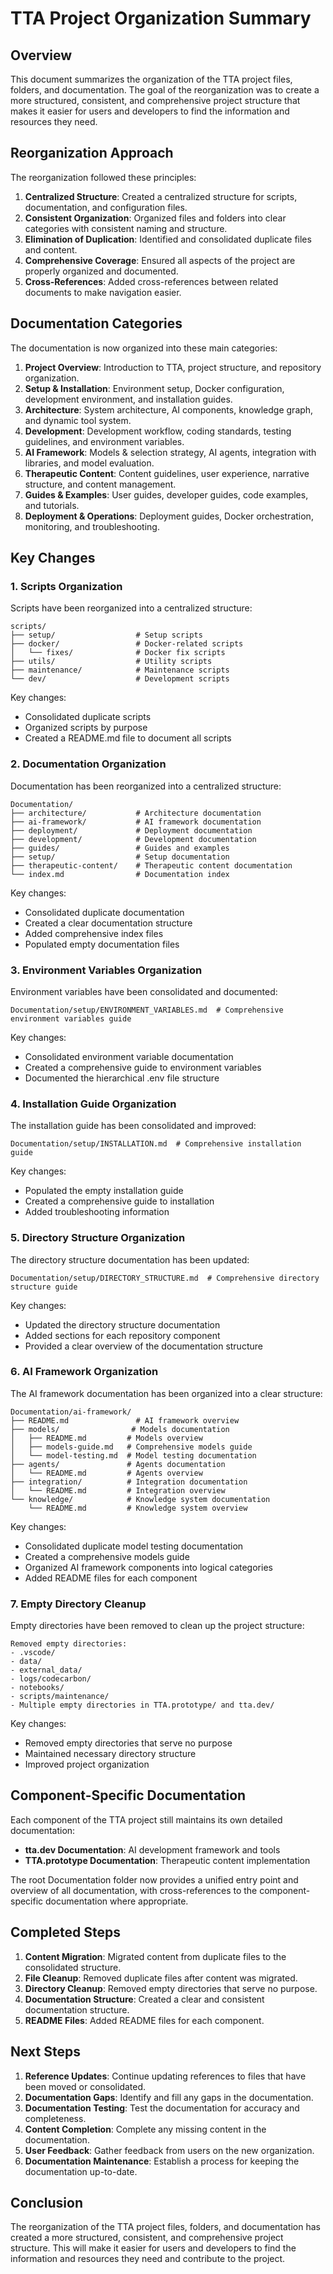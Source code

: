 # TTA Project Organization Summary

## Overview

This document summarizes the organization of the TTA project files, folders, and documentation. The goal of the reorganization was to create a more structured, consistent, and comprehensive project structure that makes it easier for users and developers to find the information and resources they need.

## Reorganization Approach

The reorganization followed these principles:

1. **Centralized Structure**: Created a centralized structure for scripts, documentation, and configuration files.
2. **Consistent Organization**: Organized files and folders into clear categories with consistent naming and structure.
3. **Elimination of Duplication**: Identified and consolidated duplicate files and content.
4. **Comprehensive Coverage**: Ensured all aspects of the project are properly organized and documented.
5. **Cross-References**: Added cross-references between related documents to make navigation easier.

## Documentation Categories

The documentation is now organized into these main categories:

1. **Project Overview**: Introduction to TTA, project structure, and repository organization.
2. **Setup & Installation**: Environment setup, Docker configuration, development environment, and installation guides.
3. **Architecture**: System architecture, AI components, knowledge graph, and dynamic tool system.
4. **Development**: Development workflow, coding standards, testing guidelines, and environment variables.
5. **AI Framework**: Models & selection strategy, AI agents, integration with libraries, and model evaluation.
6. **Therapeutic Content**: Content guidelines, user experience, narrative structure, and content management.
7. **Guides & Examples**: User guides, developer guides, code examples, and tutorials.
8. **Deployment & Operations**: Deployment guides, Docker orchestration, monitoring, and troubleshooting.

## Key Changes

### 1. Scripts Organization

Scripts have been reorganized into a centralized structure:

```
scripts/
├── setup/                  # Setup scripts
├── docker/                 # Docker-related scripts
│   └── fixes/              # Docker fix scripts
├── utils/                  # Utility scripts
├── maintenance/            # Maintenance scripts
└── dev/                    # Development scripts
```

Key changes:
- Consolidated duplicate scripts
- Organized scripts by purpose
- Created a README.md file to document all scripts

### 2. Documentation Organization

Documentation has been reorganized into a centralized structure:

```
Documentation/
├── architecture/           # Architecture documentation
├── ai-framework/           # AI framework documentation
├── deployment/             # Deployment documentation
├── development/            # Development documentation
├── guides/                 # Guides and examples
├── setup/                  # Setup documentation
├── therapeutic-content/    # Therapeutic content documentation
└── index.md                # Documentation index
```

Key changes:
- Consolidated duplicate documentation
- Created a clear documentation structure
- Added comprehensive index files
- Populated empty documentation files

### 3. Environment Variables Organization

Environment variables have been consolidated and documented:

```
Documentation/setup/ENVIRONMENT_VARIABLES.md  # Comprehensive environment variables guide
```

Key changes:
- Consolidated environment variable documentation
- Created a comprehensive guide to environment variables
- Documented the hierarchical .env file structure

### 4. Installation Guide Organization

The installation guide has been consolidated and improved:

```
Documentation/setup/INSTALLATION.md  # Comprehensive installation guide
```

Key changes:
- Populated the empty installation guide
- Created a comprehensive guide to installation
- Added troubleshooting information

### 5. Directory Structure Organization

The directory structure documentation has been updated:

```
Documentation/setup/DIRECTORY_STRUCTURE.md  # Comprehensive directory structure guide
```

Key changes:
- Updated the directory structure documentation
- Added sections for each repository component
- Provided a clear overview of the documentation structure

### 6. AI Framework Organization

The AI framework documentation has been organized into a clear structure:

```
Documentation/ai-framework/
├── README.md               # AI framework overview
├── models/                # Models documentation
│   ├── README.md         # Models overview
│   ├── models-guide.md   # Comprehensive models guide
│   └── model-testing.md  # Model testing documentation
├── agents/               # Agents documentation
│   └── README.md         # Agents overview
├── integration/          # Integration documentation
│   └── README.md         # Integration overview
└── knowledge/            # Knowledge system documentation
    └── README.md         # Knowledge system overview
```

Key changes:
- Consolidated duplicate model testing documentation
- Created a comprehensive models guide
- Organized AI framework components into logical categories
- Added README files for each component

### 7. Empty Directory Cleanup

Empty directories have been removed to clean up the project structure:

```
Removed empty directories:
- .vscode/
- data/
- external_data/
- logs/codecarbon/
- notebooks/
- scripts/maintenance/
- Multiple empty directories in TTA.prototype/ and tta.dev/
```

Key changes:
- Removed empty directories that serve no purpose
- Maintained necessary directory structure
- Improved project organization

## Component-Specific Documentation

Each component of the TTA project still maintains its own detailed documentation:

- **tta.dev Documentation**: AI development framework and tools
- **TTA.prototype Documentation**: Therapeutic content implementation

The root Documentation folder now provides a unified entry point and overview of all documentation, with cross-references to the component-specific documentation where appropriate.

## Completed Steps

1. **Content Migration**: Migrated content from duplicate files to the consolidated structure.
2. **File Cleanup**: Removed duplicate files after content was migrated.
3. **Directory Cleanup**: Removed empty directories that serve no purpose.
4. **Documentation Structure**: Created a clear and consistent documentation structure.
5. **README Files**: Added README files for each component.

## Next Steps

1. **Reference Updates**: Continue updating references to files that have been moved or consolidated.
2. **Documentation Gaps**: Identify and fill any gaps in the documentation.
3. **Documentation Testing**: Test the documentation for accuracy and completeness.
4. **Content Completion**: Complete any missing content in the documentation.
5. **User Feedback**: Gather feedback from users on the new organization.
6. **Documentation Maintenance**: Establish a process for keeping the documentation up-to-date.

## Conclusion

The reorganization of the TTA project files, folders, and documentation has created a more structured, consistent, and comprehensive project structure. This will make it easier for users and developers to find the information and resources they need and contribute to the project.
